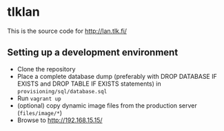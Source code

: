 # tlklan

This is the source code for http://lan.tlk.fi/

## Setting up a development environment

* Clone the repository
* Place a complete database dump (preferably with DROP DATABASE IF EXISTS and DROP TABLE IF EXISTS statements) in 
`provisioning/sql/database.sql`
* Run `vagrant up`
* (optional) copy dynamic image files from the production server (`files/image/*`)
* Browse to http://192.168.15.15/
